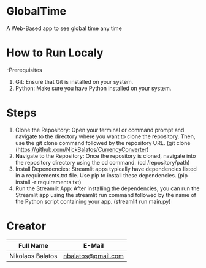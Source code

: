 # GlobalTime
A Web-Based app to see global time any time

# How to Run Localy
-Prerequisites
  1) Git: Ensure that Git is installed on your system.
  2) Python: Make sure you have Python installed on your system.

# Steps
  1) Clone the Repository: Open your terminal or command prompt and navigate to the directory where you want to clone the repository. Then, use the git clone command followed by the repository URL. (git clone (https://github.com/NickBalatos/CurrencyConverter)
  2) Navigate to the Repository: Once the repository is cloned, navigate into the repository directory using the cd command. (cd /repository/path)
  3) Install Dependencies: Streamlit apps typically have dependencies listed in a requirements.txt file. Use pip to install these dependencies. (pip install -r requirements.txt)
  4) Run the Streamlit App: After installing the dependencies, you can run the Streamlit app using the streamlit run command followed by the name of the Python script containing your app. (streamlit run main.py)

# Creator

| Full Name  | E-Mail |
| ------------- | ------------- |
| Nikolaos Balatos  | nbalatos@gmail.com  |
